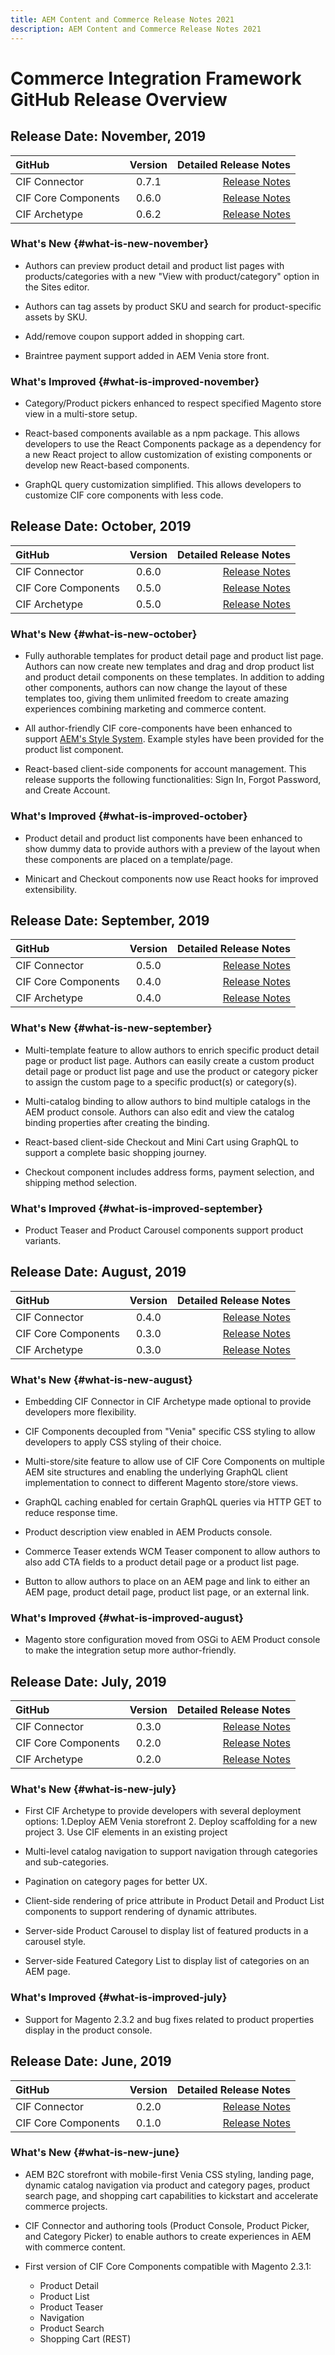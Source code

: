 ```yaml
---
title: AEM Content and Commerce Release Notes 2021
description: AEM Content and Commerce Release Notes 2021
---
```

# Commerce Integration Framework GitHub Release Overview

## Release Date: November, 2019

|GitHub| Version| Detailed Release Notes|
|:-------|:-----:|---------------------:|
|CIF Connector | 0.7.1|[Release Notes](https://github.com/adobe/commerce-cif-connector/releases)|
|CIF Core Components |0.6.0|[Release Notes](https://github.com/adobe/aem-core-cif-components/releases)|
|CIF Archetype |0.6.2|[Release Notes](https://github.com/adobe/aem-cif-project-archetype/releases)|

### What's New {#what-is-new-november}

* Authors can preview product detail and product list pages with products/categories with a new "View with product/category" option in the Sites editor.

* Authors can tag assets by product SKU and search for product-specific assets by SKU.

* Add/remove coupon support added in shopping cart.

* Braintree payment support added in AEM Venia store front.

### What's Improved {#what-is-improved-november}

* Category/Product pickers enhanced to respect specified Magento store view in a multi-store setup.

* React-based components available as a npm package. This allows developers to use the React Components package as a dependency for a new React project to allow customization of existing components or develop new React-based components.

* GraphQL query customization simplified. This allows developers to customize CIF core components with less code.

## Release Date: October, 2019

|GitHub| Version| Detailed Release Notes|
|:-------|:-----:|---------------------:|
|CIF Connector | 0.6.0|[Release Notes](https://github.com/adobe/commerce-cif-connector/releases)|
|CIF Core Components |0.5.0|[Release Notes](https://github.com/adobe/aem-core-cif-components/releases)|
|CIF Archetype |0.5.0|[Release Notes](https://github.com/adobe/aem-cif-project-archetype/releases)|

### What's New {#what-is-new-october}

* Fully authorable templates for product detail page and product list page. Authors can now create new templates and drag and drop product list and product detail components on these templates. In addition to adding other components, authors can now change the layout of these templates too, giving them unlimited freedom to create amazing experiences combining marketing and commerce content.

* All author-friendly CIF core-components have been enhanced to support [AEM's Style System](https://helpx.adobe.com/experience-manager/6-5/sites/authoring/using/style-system.html). Example styles have been provided for the product list component.

* React-based client-side components for account management. This release supports the following functionalities: Sign In, Forgot Password, and Create Account.

### What's Improved {#what-is-improved-october}

* Product detail and product list components have been enhanced to show dummy data to provide authors with a preview of the layout when these components are placed on a template/page.

* Minicart and Checkout components now use React hooks for improved extensibility.

## Release Date: September, 2019

|GitHub| Version| Detailed Release Notes|
|:-------|:-----:|---------------------:|
|CIF Connector | 0.5.0|[Release Notes](https://github.com/adobe/commerce-cif-connector/releases)|
|CIF Core Components |0.4.0|[Release Notes](https://github.com/adobe/aem-core-cif-components/releases)|
|CIF Archetype |0.4.0|[Release Notes](https://github.com/adobe/aem-cif-project-archetype/releases)|

### What's New {#what-is-new-september}

* Multi-template feature to allow authors to enrich specific product detail page or product list page. Authors can easily create a custom product detail page or product list page and use the product or category picker to assign the custom page to a specific product(s) or category(s).

* Multi-catalog binding to allow authors to bind multiple catalogs in the AEM product console. Authors can also edit and view the catalog binding properties after creating the binding.

* React-based client-side Checkout and Mini Cart using GraphQL to support a complete basic shopping journey.

* Checkout component includes address forms, payment selection, and shipping method selection.

### What's Improved {#what-is-improved-september}

* Product Teaser and Product Carousel components support product variants.

## Release Date: August, 2019

|GitHub| Version| Detailed Release Notes|
|:-------|:-----:|---------------------:|
|CIF Connector | 0.4.0|[Release Notes](https://github.com/adobe/commerce-cif-connector/releases)|
|CIF Core Components |0.3.0|[Release Notes](https://github.com/adobe/aem-core-cif-components/releases)|
|CIF Archetype |0.3.0|[Release Notes](https://github.com/adobe/aem-cif-project-archetype/releases)|

### What's New {#what-is-new-august}

* Embedding CIF Connector in CIF Archetype made optional to provide developers more flexibility.  

* CIF Components decoupled from "Venia" specific CSS styling to allow developers to apply CSS styling of their choice.

* Multi-store/site feature to allow use of CIF Core Components on multiple AEM site structures and enabling the underlying GraphQL client implementation to connect to different Magento store/store views.

* GraphQL caching enabled for certain GraphQL queries via HTTP GET to reduce response time.

* Product description view enabled in AEM Products console.

* Commerce Teaser extends WCM Teaser component to allow authors to also add CTA fields to a product detail page or a product list page.

* Button to allow authors to place on an AEM page and link to either an AEM page, product detail page, product list page, or an external link.

### What's Improved {#what-is-improved-august}

* Magento store configuration moved from OSGi to AEM Product console to make the integration setup more author-friendly.

## Release Date: July, 2019

|GitHub| Version| Detailed Release Notes|
|:-------|:-----:|---------------------:|
|CIF Connector | 0.3.0|[Release Notes](https://github.com/adobe/commerce-cif-connector/releases)|
|CIF Core Components |0.2.0|[Release Notes](https://github.com/adobe/aem-core-cif-components/releases)|
|CIF Archetype |0.2.0|[Release Notes](https://github.com/adobe/aem-cif-project-archetype/releases)|

### What's New {#what-is-new-july}

* First CIF Archetype to provide developers with several deployment options: 1.Deploy AEM Venia storefront 2. Deploy scaffolding for a new project 3. Use CIF elements in an existing project

* Multi-level catalog navigation to support navigation through categories and sub-categories.

* Pagination on category pages for better UX.

* Client-side rendering of price attribute in Product Detail and Product List components to support rendering of dynamic attributes.

* Server-side Product Carousel to display list of featured products in a carousel style.

* Server-side Featured Category List to display list of categories on an AEM page.

### What's Improved {#what-is-improved-july}

* Support for Magento 2.3.2 and bug fixes related to product properties display in the product console.

## Release Date: June, 2019

|GitHub| Version| Detailed Release Notes|
|:-------|:-----:|---------------------:|
|CIF Connector | 0.2.0|[Release Notes](https://github.com/adobe/commerce-cif-connector/releases)|
|CIF Core Components |0.1.0|[Release Notes](https://github.com/adobe/aem-core-cif-components/releases)|

### What's New {#what-is-new-june}

* AEM B2C storefront with mobile-first Venia CSS styling, landing page, dynamic catalog navigation via product and category pages, product search page, and shopping cart capabilities to kickstart and accelerate commerce projects.

* CIF Connector and authoring tools (Product Console, Product Picker, and Category Picker) to enable authors to create experiences in AEM with commerce content.

* First version of CIF Core Components compatible with Magento 2.3.1:
  * Product Detail
  * Product List
  * Product Teaser
  * Navigation
  * Product Search
  * Shopping Cart (REST)
  
